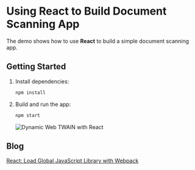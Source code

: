 # Using React to Build Document Scanning App

The demo shows how to use **React** to build a simple document scanning app.

## Getting Started
1. Install dependencies:

    ```bash
    npm install
    ```
2. Build and run the app:

    ```bash
    npm start
    ```

    ![Dynamic Web TWAIN with React](http://www.codepool.biz/wp-content/uploads/2017/05/react-dwt.PNG)
    
## Blog
[React: Load Global JavaScript Library with Webpack](https://www.codepool.biz/react-webpack-load-javascript-library.html)
